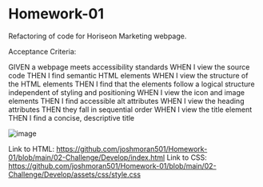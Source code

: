 # Homework-01

Refactoring of code for Horiseon Marketing webpage. 

Acceptance Criteria: 

GIVEN a webpage meets accessibility standards
WHEN I view the source code
THEN I find semantic HTML elements
WHEN I view the structure of the HTML elements
THEN I find that the elements follow a logical structure independent of styling and positioning
WHEN I view the icon and image elements
THEN I find accessible alt attributes
WHEN I view the heading attributes
THEN they fall in sequential order
WHEN I view the title element
THEN I find a concise, descriptive title

![image](https://user-images.githubusercontent.com/104108180/166090112-9ed5777f-f778-40f8-8e89-63ad106e3f77.png)

Link to HTML: https://github.com/joshmoran501/Homework-01/blob/main/02-Challenge/Develop/index.html
Link to CSS: https://github.com/joshmoran501/Homework-01/blob/main/02-Challenge/Develop/assets/css/style.css
